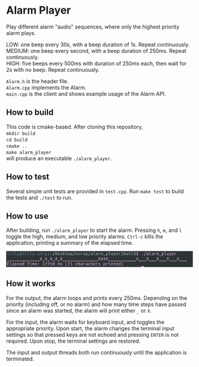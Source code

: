# Alarm Player
Play different alarm "audio" sequences, where only the highest priority alarm plays.

LOW: one beep every 30s, with a beep duration of 1s. Repeat continuously.  
MEDIUM: one beep every second, with a beep duration of 250ms. Repeat continuously.  
HIGH: five beeps every 500ms with duration of 250ms each, then wait for 2s with no beep.
Repeat continuously.  

`Alarm.h` is the header file.  
`Alarm.cpp` implements the Alarm.  
`main.cpp` is the client and shows example usage of the Alarm API.

## How to build
This code is cmake-based. After cloning this repository,  
`mkdir build`  
`cd build`  
`cmake ..`  
`make alarm_player`  
will produce an executable `./alarm_player`.

## How to test
Several simple unit tests are provided in `test.cpp`. Run `make test` to build the tests and `./test` to run.

## How to use
After building, run `./alarm_player` to start the alarm. Pressing `h`, `m`, and `l` toggle the high, medium, and low priority alarms.
`Ctrl-c` kills the application, printing a summary of the elapsed time.

![](sample_output.png)

## How it works
For the output, the alarm loops and prints every 250ms. Depending on the priority (including off, or no alarm) and how many time steps have passed since an alarm was started, the alarm will print either `_` or `X`.

For the input, the alarm waits for keyboard input, and toggles the appropriate priority. Upon start, the alarm changes the terminal input settings so that pressed keys are not echoed and pressing `ENTER` is not required. Upon stop, the terminal settings are restored.

The input and output threads both run continuously until the application is terminated.
